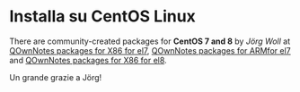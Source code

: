 # Installa su CentOS Linux

There are community-created packages for **CentOS 7 and 8** by *Jörg Woll* at [QOwnNotes packages for X86 for el7](http://wilhelm949.spdns.org:10443/w3bservice/7/x86_64/w3bservice/Packages/repoview/qownnotes.html), [QOwnNotes packages for ARMfor el7](http://wilhelm949.spdns.org:10443/w3bservice/7/armhfp/w3bservice/Packages/repoview/qownnotes.html) and [QOwnNotes packages for X86 for el8](http://wilhelm949.spdns.org:10443/w3bservice/8/x86_64/w3bservice/Packages/repoview/qownnotes.html).

Un grande grazie a Jörg!
